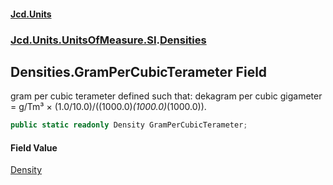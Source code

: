 #### [Jcd.Units](index.md 'index')
### [Jcd.Units.UnitsOfMeasure.SI](Jcd.Units.UnitsOfMeasure.SI.md 'Jcd.Units.UnitsOfMeasure.SI').[Densities](Densities.md 'Jcd.Units.UnitsOfMeasure.SI.Densities')

## Densities.GramPerCubicTerameter Field

gram per cubic terameter defined such that: dekagram per cubic gigameter = g/Tm³ × (1.0/10.0)/((1000.0)*(1000.0)*(1000.0)).

```csharp
public static readonly Density GramPerCubicTerameter;
```

#### Field Value
[Density](Density.md 'Jcd.Units.UnitTypes.Density')
